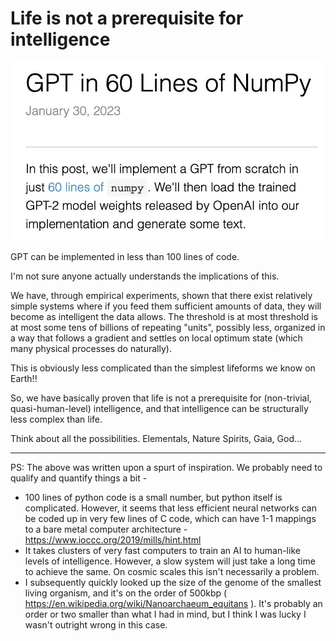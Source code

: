 # Life is not a prerequisite for intelligence

![](images/simple_gpt.jpg)


GPT can be implemented in less than 100 lines of code.

I'm not sure anyone actually understands the implications of this.

We have, through empirical experiments, shown that there exist relatively simple systems where if you feed them sufficient amounts of data, they will become as intelligent the data allows. The threshold is at most threshold is at most some tens of billions of repeating "units", possibly less, organized in a way that follows a gradient and settles on local optimum state (which many physical processes do naturally).

This is obviously less complicated than the simplest lifeforms we know on Earth!!

So, we have basically proven that life is not a prerequisite for (non-trivial, quasi-human-level) intelligence, and that intelligence can be structurally less complex than life.

Think about all the possibilities. Elementals, Nature Spirits, Gaia, God...

----

PS: The above was written upon a spurt of inspiration. We probably need to qualify and quantify things a bit -

- 100 lines of python code is a small number, but python itself is complicated. However, it seems that less efficient neural networks can be coded up in very few lines of C code, which can have 1-1 mappings to a bare metal computer architecture - https://www.ioccc.org/2019/mills/hint.html
- It takes clusters of very fast computers to train an AI to human-like levels of intelligence. However, a slow system will just take a long time to achieve the same. On cosmic scales this isn't necessarily a problem.
- I subsequently quickly looked up the size of the genome of the smallest living organism, and it's on the order of 500kbp ( https://en.wikipedia.org/wiki/Nanoarchaeum_equitans ). It's probably an order or two smaller than what I had in mind, but I think I was lucky I wasn't outright wrong in this case.
